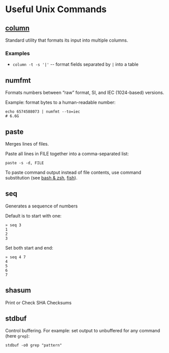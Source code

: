 # Useful Unix Commands

## [column](https://www.man7.org/linux/man-pages/man1/column.1.html)

Standard utility that formats its input into multiple columns.

### Examples

- `column -t -s '|'` -- format fields separated by `|` into a table

## numfmt

Formats numbers between “raw” format, SI, and IEC (1024-based) versions.

Example: format bytes to a human-readable number:

```shellsession
echo 6574588073 | numfmt --to=iec
# 6.6G
```

## paste

Merges lines of files.

Paste all lines in FILE together into a comma-separated list:

```shellsession
paste -s -d, FILE
```

To paste command output instead of file contents, use command substitution (see [bash & zsh](../programming/bash#command-substitution), [fish](../programming/fish#command-substitution)).

## seq

Generates a sequence of numbers

Default is to start with one:

```shellsession
» seq 3
1
2
3
```

Set both start and end:

```shellsession
» seq 4 7
4
5
6
7
```

## shasum

Print or Check SHA Checksums

## stdbuf

Control buffering. For example: set output to unbuffered for any command (here `grep`):

```shellsession
stdbuf -o0 grep "pattern"
```